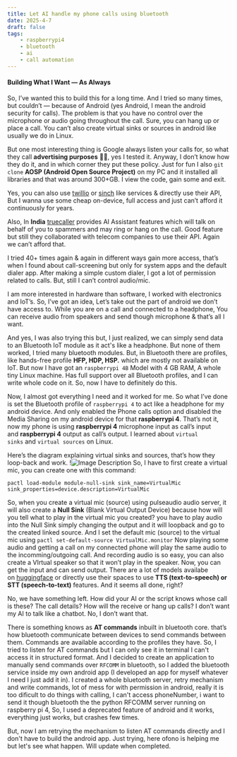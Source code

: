 ```yaml
---
title: Let AI handle my phone calls using bluetooth
date: 2025-4-7
draft: false
tags:
    - raspberrypi4
    - bluetooth
    - ai
    - call automation
---
```


#### Building What I Want — As Always
So, I’ve wanted this to build this for a long time. And I tried so many times, but couldn’t — because of Android (yes Android, I mean the android security for calls). The problem is that you have no control over the microphone or audio going throughout the call. Sure, you can hang up or place a call. You can’t also create virtual sinks or sources in android like usually we do in Linux.

But one most interesting thing is Google always listen your calls for, so what they call **advertising purposes** ✌🏼, yes I tested it. Anyway, I don’t know how they do it, and in which corner they put these policy. Just for fun I also `git clone` **AOSP (Android Open Source Project)** on my PC and it installed all libraries and that was around 300+GB. I view the code, gain some and exit.

Yes, you can also use [twillio](https://www.twillio.com/) or [sinch](https://sinch.com/) like services & directly use their API, But I wanna use some cheap on-device, full access and just can’t afford it continuously for years.

Also, In **India** [truecaller](https://truecaller.com/) provides AI Assistant features which will talk on behalf of you to spammers and may ring or hang on the call. Good feature but still they collaborated with telecom companies to use their API. Again we can’t afford that.

I tried 40+ times again & again in different ways gain more access, that’s when I found about call-screening but only for system apps and the default dialer app. After making a simple custom dialer, I got a lot of permission related to calls. But, still I can’t control audio/mic.

I am more interested in hardware than software, I worked with electronics and IoT’s. So, I’ve got an idea, Let’s take out the part of android we don’t have access to. While you are on a call and connected to a headphone, You can receive audio from speakers and send though microphone & that’s all I want.

And yes, I was also trying this but, I just realized, we can simply send data to an Bluetooth IoT module as it act's like a headphone. But none of them worked, I tried many bluetooth modules. But, in Bluetooth there are profiles, like hands-free profile **HFP, HDP, HSP.** which are mostly not available on IoT. But now I have got an `raspberrypi 4B` Model with 4 GB RAM, A whole tiny Linux machine. Has full support over all Bluetooth profiles, and I can write whole code on it. So, now I have to definitely do this.

Now, I almost got everything I need and it worked for me. So what I’ve done is set the Bluetooth profile of `raspberrypi 4` to act like a headphone for my android device. And only enabled the Phone calls option and disabled the Media Sharing on my android device for that **raspberrypi 4**. That’s not it, now my phone is using **raspberrypi 4** microphone input as call’s input and **raspberrypi 4** output as call’s output. I learned about `virtual sinks` and `virtual sources` on Linux.

Here’s the diagram explaining virtual sinks and sources, that’s how they loop-back and work.
!![Image Description](/images/Pasted%20image%2020250704222553.png)
So, I have to first create a virtual mic, you can create one with this command:
```
pactl load-module module-null-sink sink_name=VirtualMic sink_properties=device.description=VirtualMic

```
So, when you create a virtual mic (source) using pulseaudio audio server, it will also create a **Null Sink** (Blank Virtual Output Device) because how will you tell what to play in the virtual mic you created? you have to play audio into the Null Sink simply changing the output and it will loopback and go to the created linked source. And I set the default mic (source) to the virtual mic using `pactl set-default-source VirtualMic.monitor` Now playing some audio and getting a call on my connected phone will play the same audio to the incomming/outgoing call. And recording audio is so easy, you can also create a VIrtual speaker so that it won’t play in the speaker. Now, you can get the input and can send output.
There are a lot of models availabe on [huggingface](https://huggingface.com/) or directly use their spaces to use **TTS (text-to-speech) or STT (speech-to-text)** features. And it seems all done, right?

No, we have something left. How did your AI or the script knows whose call is these? The call details? How will the receive or hang up calls? I don’t want my AI to talk like a chatbot. No, I don’t want that.

There is something knows as **AT commands** inbuilt in bluetooth core. that’s how bluetooth communicate between devices to send commands between them. Commands are available according to the profiles they have. So, I tried to listen for AT commands but I can only see it in terminal I can't access it in structured format. And I decided to create an application to manually send commands over `RFCOMM` in bluetooth, so I added the bluetooth service inside my own android app (I developed an app for myself whatever I need I just add it in). I created a whole bluetooth server, retry mechanism and write commands, lot of mess for with permission in android, really it is too dificult to do things with calling, I can't access phoneNumber, i want to send it though bluetooth the the python RFCOMM server running on raspberry pi 4, So, I used a deprecated feature of android and it works, everything just works, but crashes few times.

But, now I am retrying the mechanism to listen AT commands directly and I don't have to build the android app. Just trying, here ofono is helping me but let's see what happen. Will update when completed.